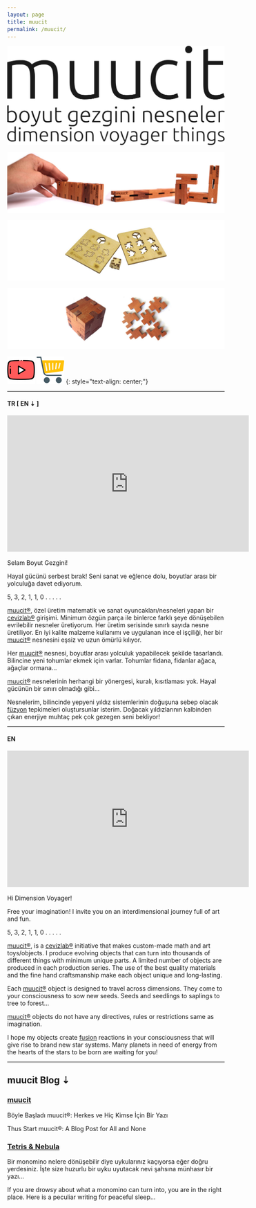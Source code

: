 ```yaml
---
layout: page
title: muucit
permalink: /muucit/
---
```


![muucit Logo](/assets/img/muucit-logo.png "muucit Logo")

[![Nebula](/assets/img/nebula-afis-01.jpg "Nebula")](/store/)

[![QB 15](/assets/img/qb-15-afis-01.jpg "qb 15")](/store/)

[![QB 50](/assets/img/qb-50-afis-01.jpg "qb 50")](/store/)

[![Youtube Icon](/assets/img/youtube-icon.png "Youtube")](https://www.youtube.com/channel/UCzAo3peHOsI10nQeO_nmg6Q)
[![Cart Icon](/assets/img/cart-icon.png "Shopier")](/store/)
{: style="text-align: center;"}

---

#### **TR [ EN ⇣ ]**

<iframe width="560" height="315" src="https://www.youtube.com/embed/videoseries?list=PLUen_B5zaIdbtzaQQL0XX8atO0w-J6wFw" frameborder="0" allow="autoplay; encrypted-media" allowfullscreen></iframe>

Selam Boyut Gezgini!

Hayal gücünü serbest bırak! Seni sanat ve eğlence dolu, boyutlar arası bir yolculuğa davet ediyorum.

5, 3, 2, 1, 1, 0 . . . . .

[muucit®](/muucit/), özel üretim matematik ve sanat oyuncakları/nesneleri yapan bir [cevizlab®](/cevizlab/) girişimi. Minimum özgün parça ile binlerce farklı şeye dönüşebilen evrilebilir nesneler üretiyorum. Her üretim serisinde sınırlı sayıda nesne üretiliyor. En iyi kalite malzeme kullanımı ve uygulanan ince el işçiliği, her bir [muucit®](/muucit/) nesnesini eşsiz ve uzun ömürlü kılıyor.

Her [muucit®](/muucit/) nesnesi, boyutlar arası yolculuk yapabilecek şekilde tasarlandı. Bilincine yeni tohumlar ekmek için varlar. Tohumlar fidana, fidanlar ağaca, ağaçlar ormana...

[muucit®](/muucit/) nesnelerinin herhangi bir yönergesi, kuralı, kısıtlaması yok. Hayal gücünün bir sınırı olmadığı gibi...

Nesnelerim, bilincinde yepyeni yıldız sistemlerinin doğuşuna sebep olacak [füzyon](https://tr.wikipedia.org/wiki/N%C3%BCkleer_f%C3%BCzyon) tepkimeleri oluştursunlar isterim. Doğacak yıldızlarının kalbinden çıkan enerjiye muhtaç pek çok gezegen seni bekliyor!

---

#### **EN**

<iframe width="560" height="315" src="https://www.youtube.com/embed/videoseries?list=PLUen_B5zaIdbtzaQQL0XX8atO0w-J6wFw" frameborder="0" allow="autoplay; encrypted-media" allowfullscreen></iframe>

Hi Dimension Voyager!

Free your imagination! I invite you on an interdimensional journey full of art and fun.

5, 3, 2, 1, 1, 0 . . . . .

[muucit®](/muucit/), is a [cevizlab®](/cevizlab/) initiative that makes custom-made math and art toys/objects. I produce evolving objects that can turn into thousands of different things with minimum unique parts. A limited number of objects are produced in each production series. The use of the best quality materials and the fine hand craftsmanship make each object unique and long-lasting.

Each [muucit®](/muucit/) object is designed to travel across dimensions. They come to your consciousness to sow new seeds. Seeds and seedlings to saplings to tree to forest...

[muucit®](/muucit/) objects do not have any directives, rules or restrictions same as imagination.

I hope my objects create [fusion](https://en.wikipedia.org/wiki/Nuclear_fusion) reactions in your consciousness that will give rise to brand new star systems. Many planets in need of energy from the hearts of the stars to be born are waiting for you!

---

## muucit Blog ⇣

### [muucit](/muucit/2020/09/28/muucit.html)

Böyle Başladı muucit®: Herkes ve Hiç Kimse İçin Bir Yazı

Thus Start muucit®: A Blog Post for All and None

### [Tetris & Nebula](/muucit/2020/09/29/tetris-nebula.html)

Bir monomino nelere dönüşebilir diye uykularınız kaçıyorsa eğer doğru yerdesiniz. İşte size huzurlu bir uyku uyutacak nevi şahsına münhasır bir yazı...

If you are drowsy about what a monomino can turn into, you are in the right place. Here is a peculiar writing for peaceful sleep...
